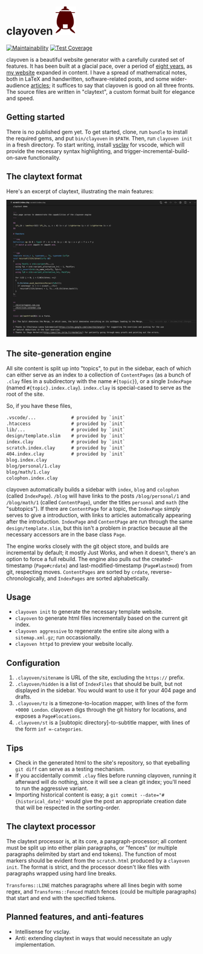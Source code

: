 # clayoven ![logo](assets/clayoven.png)

[![Maintainability](https://api.codeclimate.com/v1/badges/f80781c50c7fb18e6130/maintainability)](https://codeclimate.com/github/artagnon/clayoven/maintainability)
[![Test Coverage](https://api.codeclimate.com/v1/badges/f80781c50c7fb18e6130/test_coverage)](https://codeclimate.com/github/artagnon/clayoven/test_coverage)

clayoven is a beautiful website generator with a carefully curated set of features. It has been built at a glacial pace, over a period of [eight years](https://github.com/artagnon/clayoven/commit/d4d40161e9f76dbe74078c669de9af698cf621d6), as [my website](https://artagnon.com) expanded in content. I have a spread of mathematical notes, both in LaTeX and handwritten, software-related posts, and some wider-audience [articles](https://artagnon.com/articles); it suffices to say that clayoven is good on all three fronts. The source files are written in "claytext", a custom format built for elegance and speed.

## Getting started

There is no published gem yet. To get started, clone, run `bundle` to install the required gems, and put `bin/clayoven` in `$PATH`. Then, run `clayoven init` in a fresh directory. To start writing, install [vsclay](https://marketplace.visualstudio.com/items?itemName=artagnon.vsclay) for vscode, which will provide the necessary syntax highlighting, and trigger-incremental-build-on-save functionality.

## The claytext format

Here's an excerpt of claytext, illustrating the main features:

![vsclay demo](assets/vsclay-demo.png)

## The site-generation engine

All site content is split up into "topics", to put in the sidebar, each of which can either serve as an index to a collection of `ContentPages` (as a bunch of `.clay` files in a subdirectory with the name `#{topic}`), or a single `IndexPage` (named `#{topic}.index.clay`). `index.clay` is special-cased to serve as the root of the site.

So, if you have these files,

    .vscode/...             # provided by `init`
    .htaccess               # provided by `init`
    lib/...                 # provided by `init`
    design/template.slim    # provided by `init`
    index.clay              # provided by `init`
    scratch.index.clay      # provided by `init`
    404.index.clay          # provided by `init`
    blog.index.clay
    blog/personal/1.clay
    blog/math/1.clay
    colophon.index.clay

clayoven automatically builds a sidebar with `index`, `blog` and `colophon` (called `IndexPage`). `/blog` will have links to the posts `/blog/personal/1` and `/blog/math/1` (called `ContentPage`), under the titles `personal` and `math` (the "subtopics"). If there are `ContentPage` for a topic, the `IndexPage` simply serves to give a introduction, with links to articles automatically appearing after the introduction. `IndexPage` and `ContentPage` are run through the same `design/template.slim`, but this isn't a problem in practice because all the necessary accessors are in the base class `Page`.

The engine works closely with the git object store, and builds are incremental by default; it mostly Just Works, and when it doesn't, there's an option to force a full rebuild. The engine also pulls out the created-timestamp (`Page#crdate`) and last-modified-timestamp (`Page#lastmod`) from git, respecting moves. `ContentPages` are sorted by `crdate`, reverse-chronologically, and `IndexPages` are sorted alphabetically.

## Usage

- `clayoven init` to generate the necessary template website.
- `clayoven` to generate html files incrementally based on the current git index.
- `clayoven aggressive` to regenerate the entire site along with a `sitemap.xml.gz`; run occassionally.
- `clayoven httpd` to preview your website locally.

## Configuration

1. `.clayoven/sitename` is URL of the site, excluding the `https://` prefix.
2. `.clayoven/hidden` is a list of `IndexFiles` that should be built, but not displayed in the sidebar. You would want to use it for your 404 page and drafts.
3. `.clayoven/tz` is a timezone-to-location mapper, with lines of the form `+0000 London`. clayoven digs through the git history for locations, and exposes a `Page#locations`.
4. `.clayoven/st` is a [subtopic directory]-to-subtitle mapper, with lines of the form `inf ∞-categories`.

## Tips

- Check in the generated html to the site's repository, so that eyeballing `git diff` can serve as a testing mechanism.
- If you accidentally commit `.clay` files before running clayoven, running it afterward will do nothing, since it will see a clean git index; you'll need to run the aggressive variant.
- Importing historical content is easy; a `git commit --date="#{historical_date}"` would give the post an appropriate creation date that will be respected in the sorting-order.

## The claytext processor

The claytext processor is, at its core, a paragraph-processor; all content must be split up into either plain paragraphs, or "fences" (or multiple paragraphs delimited by start and end tokens). The function of most markers should be evident from the `scratch.html` produced by a `clayoven init`. The format is strict, and the processor doesn't like files with paragraphs wrapped using hard line breaks.

`Transforms::LINE` matches paragraphs where all lines begin with some regex, and `Transforms::Fenced` match fences (could be multiple paragraphs) that start and end with the specified tokens.

## Planned features, and anti-features

- Intellisense for vsclay.
- Anti: extending claytext in ways that would necessitate an ugly implementation.
